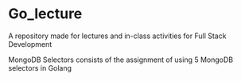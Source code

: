# Go_lecture
A repository made for lectures and in-class activities for Full Stack Development




MongoDB Selectors consists of the assignment of using 5 MongoDB selectors in Golang
